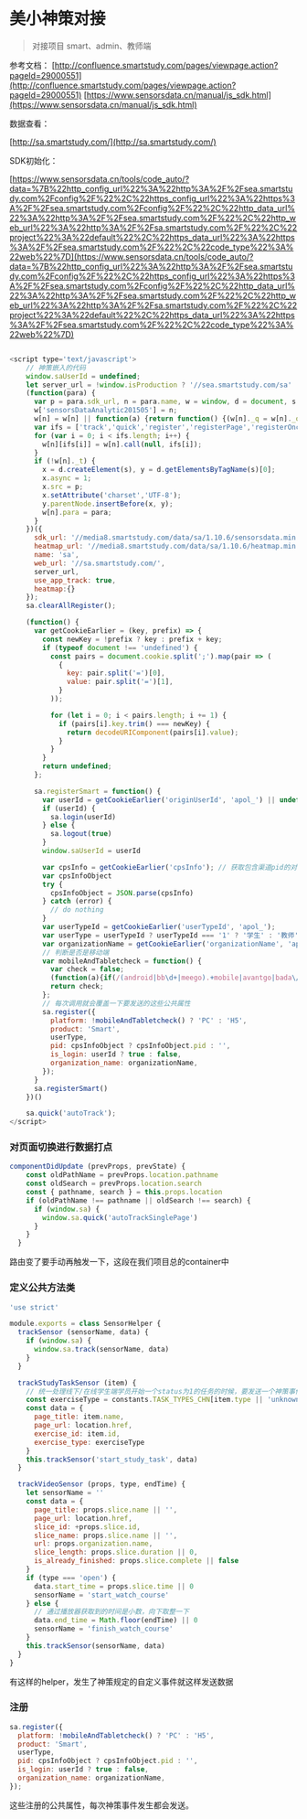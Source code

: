 # 美小神策对接

> 对接项目 smart、admin、教师端

参考文档：
[http://confluence.smartstudy.com/pages/viewpage.action?pageId=29000551](http://confluence.smartstudy.com/pages/viewpage.action?pageId=29000551)
[https://www.sensorsdata.cn/manual/js_sdk.html](https://www.sensorsdata.cn/manual/js_sdk.html)

数据查看：

[http://sa.smartstudy.com/](http://sa.smartstudy.com/)

SDK初始化：

[https://www.sensorsdata.cn/tools/code_auto/?data=%7B%22http_config_url%22%3A%22http%3A%2F%2Fsea.smartstudy.com%2Fconfig%2F%22%2C%22https_config_url%22%3A%22https%3A%2F%2Fsea.smartstudy.com%2Fconfig%2F%22%2C%22http_data_url%22%3A%22http%3A%2F%2Fsea.smartstudy.com%2F%22%2C%22http_web_url%22%3A%22http%3A%2F%2Fsa.smartstudy.com%2F%22%2C%22project%22%3A%22default%22%2C%22https_data_url%22%3A%22https%3A%2F%2Fsea.smartstudy.com%2F%22%2C%22code_type%22%3A%22web%22%7D](https://www.sensorsdata.cn/tools/code_auto/?data=%7B%22http_config_url%22%3A%22http%3A%2F%2Fsea.smartstudy.com%2Fconfig%2F%22%2C%22https_config_url%22%3A%22https%3A%2F%2Fsea.smartstudy.com%2Fconfig%2F%22%2C%22http_data_url%22%3A%22http%3A%2F%2Fsea.smartstudy.com%2F%22%2C%22http_web_url%22%3A%22http%3A%2F%2Fsa.smartstudy.com%2F%22%2C%22project%22%3A%22default%22%2C%22https_data_url%22%3A%22https%3A%2F%2Fsea.smartstudy.com%2F%22%2C%22code_type%22%3A%22web%22%7D)


```js

<script type='text/javascript'>
    // 神策嵌入的代码
    window.saUserId = undefined;
    let server_url = !window.isProduction ? '//sea.smartstudy.com/sa' : '//sea.smartstudy.com/sa?project=production';
    (function(para) {
      var p = para.sdk_url, n = para.name, w = window, d = document, s = 'script',x = null,y = null;
      w['sensorsDataAnalytic201505'] = n;
      w[n] = w[n] || function(a) {return function() {(w[n]._q = w[n]._q || []).push([a, arguments]);}};
      var ifs = ['track','quick','register','registerPage','registerOnce','trackSignup', 'trackAbtest', 'setProfile','setOnceProfile','appendProfile', 'incrementProfile', 'deleteProfile', 'unsetProfile', 'identify','login','logout','trackLink','clearAllRegister','getAppStatus'];
      for (var i = 0; i < ifs.length; i++) {
        w[n][ifs[i]] = w[n].call(null, ifs[i]);
      }
      if (!w[n]._t) {
        x = d.createElement(s), y = d.getElementsByTagName(s)[0];
        x.async = 1;
        x.src = p;
        x.setAttribute('charset','UTF-8');
        y.parentNode.insertBefore(x, y);
        w[n].para = para;
      }
    })({
      sdk_url: '//media8.smartstudy.com/data/sa/1.10.6/sensorsdata.min.js',
      heatmap_url: '//media8.smartstudy.com/data/sa/1.10.6/heatmap.min.js',
      name: 'sa',
      web_url: '//sa.smartstudy.com/',
      server_url,
      use_app_track: true,
      heatmap:{}
    });
    sa.clearAllRegister();

    (function() {
      var getCookieEarlier = (key, prefix) => {
        const newKey = !prefix ? key : prefix + key;
        if (typeof document !== 'undefined') {
          const pairs = document.cookie.split(';').map(pair => (
            {
              key: pair.split('=')[0],
              value: pair.split('=')[1],
            }
          ));

          for (let i = 0; i < pairs.length; i += 1) {
            if (pairs[i].key.trim() === newKey) {
              return decodeURIComponent(pairs[i].value);
            }
          }
        }
        return undefined;
      };

      sa.registerSmart = function() {
        var userId = getCookieEarlier('originUserId', 'apol_') || undefined;
        if (userId) {
          sa.login(userId)
        } else {
          sa.logout(true)
        }
        window.saUserId = userId

        var cpsInfo = getCookieEarlier('cpsInfo'); // 获取包含渠道pid的对象
        var cpsInfoObject
        try {
          cpsInfoObject = JSON.parse(cpsInfo)
        } catch (error) {
          // do nothing
        }
        var userTypeId = getCookieEarlier('userTypeId', 'apol_');
        var userType = userTypeId ? userTypeId === '1' ? '学生' : '教师' : '';
        var organizationName = getCookieEarlier('organizationName', 'apol_') || '';
        // 判断是否是移动端
        var mobileAndTabletcheck = function() {
          var check = false;
          (function(a){if(/(android|bb\d+|meego).+mobile|avantgo|bada\/|blackberry|blazer|compal|elaine|fennec|hiptop|iemobile|ip(hone|od)|iris|kindle|lge |maemo|midp|mmp|mobile.+firefox|netfront|opera m(ob|in)i|palm( os)?|phone|p(ixi|re)\/|plucker|pocket|psp|series(4|6)0|symbian|treo|up\.(browser|link)|vodafone|wap|windows ce|xda|xiino|android|ipad|playbook|silk/i.test(a)||/1207|6310|6590|3gso|4thp|50[1-6]i|770s|802s|a wa|abac|ac(er|oo|s\-)|ai(ko|rn)|al(av|ca|co)|amoi|an(ex|ny|yw)|aptu|ar(ch|go)|as(te|us)|attw|au(di|\-m|r |s )|avan|be(ck|ll|nq)|bi(lb|rd)|bl(ac|az)|br(e|v)w|bumb|bw\-(n|u)|c55\/|capi|ccwa|cdm\-|cell|chtm|cldc|cmd\-|co(mp|nd)|craw|da(it|ll|ng)|dbte|dc\-s|devi|dica|dmob|do(c|p)o|ds(12|\-d)|el(49|ai)|em(l2|ul)|er(ic|k0)|esl8|ez([4-7]0|os|wa|ze)|fetc|fly(\-|_)|g1 u|g560|gene|gf\-5|g\-mo|go(\.w|od)|gr(ad|un)|haie|hcit|hd\-(m|p|t)|hei\-|hi(pt|ta)|hp( i|ip)|hs\-c|ht(c(\-| |_|a|g|p|s|t)|tp)|hu(aw|tc)|i\-(20|go|ma)|i230|iac( |\-|\/)|ibro|idea|ig01|ikom|im1k|inno|ipaq|iris|ja(t|v)a|jbro|jemu|jigs|kddi|keji|kgt( |\/)|klon|kpt |kwc\-|kyo(c|k)|le(no|xi)|lg( g|\/(k|l|u)|50|54|\-[a-w])|libw|lynx|m1\-w|m3ga|m50\/|ma(te|ui|xo)|mc(01|21|ca)|m\-cr|me(rc|ri)|mi(o8|oa|ts)|mmef|mo(01|02|bi|de|do|t(\-| |o|v)|zz)|mt(50|p1|v )|mwbp|mywa|n10[0-2]|n20[2-3]|n30(0|2)|n50(0|2|5)|n7(0(0|1)|10)|ne((c|m)\-|on|tf|wf|wg|wt)|nok(6|i)|nzph|o2im|op(ti|wv)|oran|owg1|p800|pan(a|d|t)|pdxg|pg(13|\-([1-8]|c))|phil|pire|pl(ay|uc)|pn\-2|po(ck|rt|se)|prox|psio|pt\-g|qa\-a|qc(07|12|21|32|60|\-[2-7]|i\-)|qtek|r380|r600|raks|rim9|ro(ve|zo)|s55\/|sa(ge|ma|mm|ms|ny|va)|sc(01|h\-|oo|p\-)|sdk\/|se(c(\-|0|1)|47|mc|nd|ri)|sgh\-|shar|sie(\-|m)|sk\-0|sl(45|id)|sm(al|ar|b3|it|t5)|so(ft|ny)|sp(01|h\-|v\-|v )|sy(01|mb)|t2(18|50)|t6(00|10|18)|ta(gt|lk)|tcl\-|tdg\-|tel(i|m)|tim\-|t\-mo|to(pl|sh)|ts(70|m\-|m3|m5)|tx\-9|up(\.b|g1|si)|utst|v400|v750|veri|vi(rg|te)|vk(40|5[0-3]|\-v)|vm40|voda|vulc|vx(52|53|60|61|70|80|81|83|85|98)|w3c(\-| )|webc|whit|wi(g |nc|nw)|wmlb|wonu|x700|yas\-|your|zeto|zte\-/i.test(a.substr(0,4))) check = true;})(navigator.userAgent||navigator.vendor||window.opera);
          return check;
        };
        // 每次调用就会覆盖一下要发送的这些公共属性
        sa.register({
          platform: !mobileAndTabletcheck() ? 'PC' : 'H5',
          product: 'Smart',
          userType,
          pid: cpsInfoObject ? cpsInfoObject.pid : '',
          is_login: userId ? true : false,
          organization_name: organizationName,
        });
      }
      sa.registerSmart()
    })()

    sa.quick('autoTrack');
</script>

```

### 对页面切换进行数据打点
```js
componentDidUpdate (prevProps, prevState) {
    const oldPathName = prevProps.location.pathname
    const oldSearch = prevProps.location.search
    const { pathname, search } = this.props.location
    if (oldPathName !== pathname || oldSearch !== search) {
      if (window.sa) {
        window.sa.quick('autoTrackSinglePage')
      }
    }
  }
```
路由变了要手动再触发一下，这段在我们项目总的container中

### 定义公共方法类
```js
'use strict'

module.exports = class SensorHelper {
  trackSensor (sensorName, data) {
    if (window.sa) {
      window.sa.track(sensorName, data)
    }
  }

  trackStudyTaskSensor (item) {
    // 统一处理线下/在线学生端学员开始一个status为1的任务的时候，要发送一个神策事件
    const exerciseType = constants.TASK_TYPES_CHN[item.type || 'unknown']
    const data = {
      page_title: item.name,
      page_url: location.href,
      exercise_id: item.id,
      exercise_type: exerciseType
    }
    this.trackSensor('start_study_task', data)
  }

  trackVideoSensor (props, type, endTime) {
    let sensorName = ''
    const data = {
      page_title: props.slice.name || '',
      page_url: location.href,
      slice_id: +props.slice.id,
      slice_name: props.slice.name || '',
      url: props.organization.name,
      slice_length: props.slice.duration || 0,
      is_already_finished: props.slice.complete || false
    }
    if (type === 'open') {
      data.start_time = props.slice.time || 0
      sensorName = 'start_watch_course'
    } else {
      // 通过播放器获取到的时间是小数，向下取整一下
      data.end_time = Math.floor(endTime) || 0
      sensorName = 'finish_watch_course'
    }
    this.trackSensor(sensorName, data)
  }
}
```

有这样的helper，发生了神策规定的自定义事件就这样发送数据

### 注册
```js
sa.register({
  platform: !mobileAndTabletcheck() ? 'PC' : 'H5',
  product: 'Smart',
  userType,
  pid: cpsInfoObject ? cpsInfoObject.pid : '',
  is_login: userId ? true : false,
  organization_name: organizationName,
});
```

这些注册的公共属性，每次神策事件发生都会发送。

